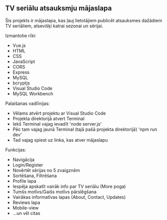## TV seriālu atsauksmju mājaslapa

Šis projekts ir mājaslapa, kas ļauj lietotājiem publicēt atsauksmes dažādiem TV seriāliem, atsevišķi katrai sezonai un sērijai.

Izmantotie rīki:
- Vue.js
- HTML
- CSS
- JavaScript
- CORS
- Express
- MySQL
- bcryptjs
- Visual Studio Code
- MySQL Workbench

Palaišanas vadlīnijas:
- Vēlams atvērt projektu ar Visual Studio Code
- Projekta direktorijā atvert Terminal
- Iekš Terminal vajag ievadīt 'node server.js'
- Pēc tam vajag jaunā Terminal (tajā pašā projekta direktorijā) 'npm run dev'
- Tad vajag spiest uz linka, kas atver mājaslapu

Funkcijas: 
- Navigācija
- Login/Register
- Novērtēt sērijas no 5 zvaigznēm
- Sortēšana, Filtrēšana
- Profile lapa
- Iespēja apskatīt vairāk info par TV seriālu (More poga)
- Tumšs motīvs/Gaišs motīvs pārslēgšana
- Vairākas informatīvas lapas (About, Contact, Updates)
- Reviews lapa
- Mobile-view
- ...un vēl citas
